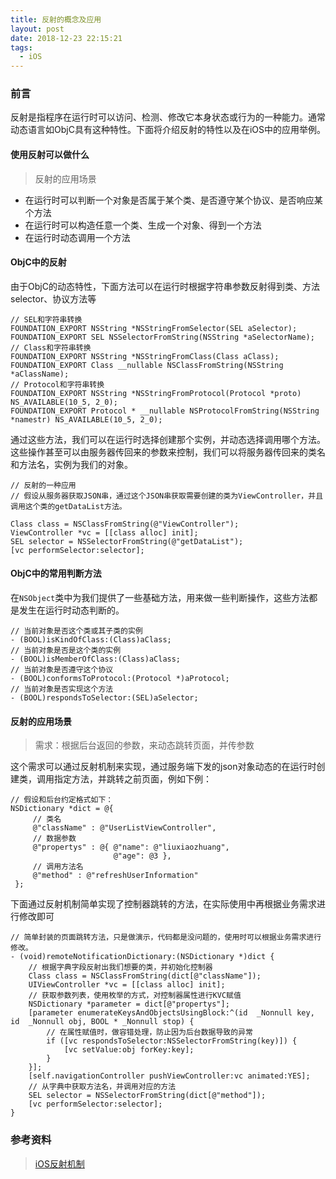 ```yaml
---
title: 反射的概念及应用
layout: post
date: 2018-12-23 22:15:21
tags:
  - iOS
---
```


### 前言

反射是指程序在运行时可以访问、检测、修改它本身状态或行为的一种能力。通常动态语言如ObjC具有这种特性。下面将介绍反射的特性以及在iOS中的应用举例。

#### 使用反射可以做什么

> 反射的应用场景

- 在运行时可以判断一个对象是否属于某个类、是否遵守某个协议、是否响应某个方法
- 在运行时可以构造任意一个类、生成一个对象、得到一个方法
- 在运行时动态调用一个方法

#### ObjC中的反射

由于ObjC的动态特性，下面方法可以在运行时根据字符串参数反射得到类、方法selector、协议方法等

```objc
// SEL和字符串转换
FOUNDATION_EXPORT NSString *NSStringFromSelector(SEL aSelector);
FOUNDATION_EXPORT SEL NSSelectorFromString(NSString *aSelectorName);
// Class和字符串转换
FOUNDATION_EXPORT NSString *NSStringFromClass(Class aClass);
FOUNDATION_EXPORT Class __nullable NSClassFromString(NSString *aClassName);
// Protocol和字符串转换
FOUNDATION_EXPORT NSString *NSStringFromProtocol(Protocol *proto) NS_AVAILABLE(10_5, 2_0);
FOUNDATION_EXPORT Protocol * __nullable NSProtocolFromString(NSString *namestr) NS_AVAILABLE(10_5, 2_0);
```

通过这些方法，我们可以在运行时选择创建那个实例，并动态选择调用哪个方法。这些操作甚至可以由服务器传回来的参数来控制，我们可以将服务器传回来的类名和方法名，实例为我们的对象。

```objc
// 反射的一种应用
// 假设从服务器获取JSON串，通过这个JSON串获取需要创建的类为ViewController，并且调用这个类的getDataList方法。

Class class = NSClassFromString(@"ViewController");
ViewController *vc = [[class alloc] init];
SEL selector = NSSelectorFromString(@"getDataList");
[vc performSelector:selector];
```

#### ObjC中的常用判断方法

在`NSObject`类中为我们提供了一些基础方法，用来做一些判断操作，这些方法都是发生在运行时动态判断的。

```objc
// 当前对象是否这个类或其子类的实例
- (BOOL)isKindOfClass:(Class)aClass;
// 当前对象是否是这个类的实例
- (BOOL)isMemberOfClass:(Class)aClass;
// 当前对象是否遵守这个协议
- (BOOL)conformsToProtocol:(Protocol *)aProtocol;
// 当前对象是否实现这个方法
- (BOOL)respondsToSelector:(SEL)aSelector;
```

#### 反射的应用场景

> 需求：根据后台返回的参数，来动态跳转页面，并传参数

这个需求可以通过反射机制来实现，通过服务端下发的json对象动态的在运行时创建类，调用指定方法，并跳转之前页面，例如下例：

```objc
// 假设和后台约定格式如下：
NSDictionary *dict = @{
     // 类名
     @"className" : @"UserListViewController", 
     // 数据参数
     @"propertys" : @{ @"name": @"liuxiaozhuang", 
                       @"age": @3 },
     // 调用方法名
     @"method" : @"refreshUserInformation"
 };
```

下面通过反射机制简单实现了控制器跳转的方法，在实际使用中再根据业务需求进行修改即可

```objc
// 简单封装的页面跳转方法，只是做演示，代码都是没问题的，使用时可以根据业务需求进行修改。
- (void)remoteNotificationDictionary:(NSDictionary *)dict {
    // 根据字典字段反射出我们想要的类，并初始化控制器
    Class class = NSClassFromString(dict[@"className"]);
    UIViewController *vc = [[class alloc] init];
    // 获取参数列表，使用枚举的方式，对控制器属性进行KVC赋值
    NSDictionary *parameter = dict[@"propertys"];
    [parameter enumerateKeysAndObjectsUsingBlock:^(id  _Nonnull key, id  _Nonnull obj, BOOL * _Nonnull stop) {
        // 在属性赋值时，做容错处理，防止因为后台数据导致的异常
        if ([vc respondsToSelector:NSSelectorFromString(key)]) {
            [vc setValue:obj forKey:key];
        }
    }];
    [self.navigationController pushViewController:vc animated:YES];
    // 从字典中获取方法名，并调用对应的方法
    SEL selector = NSSelectorFromString(dict[@"method"]);
    [vc performSelector:selector];
}
```

### 参考资料

> [iOS反射机制](https://www.jianshu.com/p/5bbde2480680)